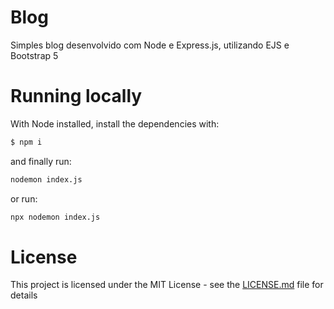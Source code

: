 Blog
=============================================================================
Simples blog desenvolvido com Node e Express.js, utilizando EJS e Bootstrap 5

# Running locally
With Node installed, install the dependencies with:
```sh
$ npm i
```

and finally run:
```sh
nodemon index.js

```
or run: 
```sh
npx nodemon index.js
```

# License
This project is licensed under the MIT License - see the [LICENSE.md](LICENSE.md) file for details
